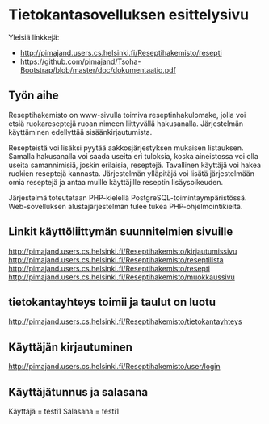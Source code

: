 # Tietokantasovelluksen esittelysivu

Yleisiä linkkejä:

* http://pimajand.users.cs.helsinki.fi/Reseptihakemisto/resepti
* https://github.com/pimajand/Tsoha-Bootstrap/blob/master/doc/dokumentaatio.pdf

## Työn aihe

Reseptihakemisto on www-sivulla toimiva reseptinhakulomake, jolla voi etsiä ruokareseptejä ruoan nimeen liittyvällä hakusanalla. Järjestelmän käyttäminen edellyttää sisäänkirjautumista. 

Resepteistä voi lisäksi pyytää aakkosjärjestyksen mukaisen listauksen. Samalla hakusanalla voi saada useita eri tuloksia, koska aineistossa voi olla useita samannimisiä, joskin erilaisia, reseptejä. Tavallinen käyttäjä voi hakea ruokien reseptejä kannasta. Järjestelmän ylläpitäjä voi lisätä järjestelmään omia reseptejä ja antaa muille käyttäjille reseptin lisäysoikeuden. 

Järjestelmä toteutetaan PHP-kielellä PostgreSQL-toimintaympäristössä. Web-sovelluksen alustajärjestelmän tulee tukea PHP-ohjelmointikieltä.

## Linkit käyttöliittymän suunnitelmien sivuille

http://pimajand.users.cs.helsinki.fi/Reseptihakemisto/kirjautumissivu
http://pimajand.users.cs.helsinki.fi/Reseptihakemisto/reseptilista
http://pimajand.users.cs.helsinki.fi/Reseptihakemisto/resepti
http://pimajand.users.cs.helsinki.fi/Reseptihakemisto/muokkaussivu

## tietokantayhteys toimii ja taulut on luotu

http://pimajand.users.cs.helsinki.fi/Reseptihakemisto/tietokantayhteys

## Käyttäjän kirjautuminen

http://pimajand.users.cs.helsinki.fi/Reseptihakemisto/user/login

## Käyttäjätunnus ja salasana

Käyttäjä = testi1
Salasana = testi1




